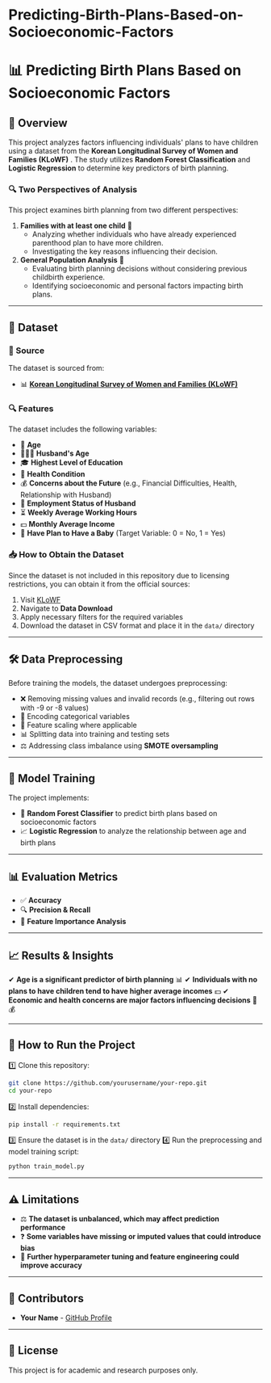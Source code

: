 # Predicting-Birth-Plans-Based-on-Socioeconomic-Factors
# 📊 Predicting Birth Plans Based on Socioeconomic Factors

## 📝 Overview
This project analyzes factors influencing individuals' plans to have children using a dataset from the **Korean Longitudinal Survey of Women and Families (KLoWF)** . The study utilizes **Random Forest Classification** and **Logistic Regression** to determine key predictors of birth planning.

### 🔍 Two Perspectives of Analysis
This project examines birth planning from two different perspectives:
1. **Families with at least one child** 📌
   - Analyzing whether individuals who have already experienced parenthood plan to have more children.
   - Investigating the key reasons influencing their decision.
2. **General Population Analysis** 📌
   - Evaluating birth planning decisions without considering previous childbirth experience.
   - Identifying socioeconomic and personal factors impacting birth plans.

---

## 📂 Dataset
### 📌 Source
The dataset is sourced from:
- 📊 **[Korean Longitudinal Survey of Women and Families (KLoWF)](https://gsis.kwdi.re.kr/gsis/en/main.html)**

### 🔍 Features
The dataset includes the following variables:
- 🏡 **Age**
- 👨‍👩‍👦 **Husband's Age**
- 🎓 **Highest Level of Education**
- 🏥 **Health Condition**
- 💰 **Concerns about the Future** (e.g., Financial Difficulties, Health, Relationship with Husband)
- 👔 **Employment Status of Husband**
- ⏳ **Weekly Average Working Hours**
- 💵 **Monthly Average Income**
- 👶 **Have Plan to Have a Baby** (Target Variable: 0 = No, 1 = Yes)

### 📥 How to Obtain the Dataset
Since the dataset is not included in this repository due to licensing restrictions, you can obtain it from the official sources:
1. Visit [KLoWF](https://gsis.kwdi.re.kr/gsis/en/main.html)
2. Navigate to **Data Download**
3. Apply necessary filters for the required variables
4. Download the dataset in CSV format and place it in the `data/` directory

---

## 🛠 Data Preprocessing
Before training the models, the dataset undergoes preprocessing:
- ❌ Removing missing values and invalid records (e.g., filtering out rows with -9 or -8 values)
- 🔄 Encoding categorical variables
- 📏 Feature scaling where applicable
- 📊 Splitting data into training and testing sets
- ⚖️ Addressing class imbalance using **SMOTE oversampling**

---

## 🤖 Model Training
The project implements:
- 🌲 **Random Forest Classifier** to predict birth plans based on socioeconomic factors
- 📈 **Logistic Regression** to analyze the relationship between age and birth plans

---

## 📊 Evaluation Metrics
- ✅ **Accuracy**
- 🔍 **Precision & Recall**
- 📌 **Feature Importance Analysis**

---

## 📈 Results & Insights
✔ **Age is a significant predictor of birth planning** 📊
✔ **Individuals with no plans to have children tend to have higher average incomes** 💵
✔ **Economic and health concerns are major factors influencing decisions** 🏥💰


---

## 🚀 How to Run the Project
1️⃣ Clone this repository:
   ```sh
   git clone https://github.com/yourusername/your-repo.git
   cd your-repo
   ```
2️⃣ Install dependencies:
   ```sh
   pip install -r requirements.txt
   ```
3️⃣ Ensure the dataset is in the `data/` directory
4️⃣ Run the preprocessing and model training script:
   ```sh
   python train_model.py
   ```

---

## ⚠️ Limitations
- ⚖ **The dataset is unbalanced, which may affect prediction performance**
- ❓ **Some variables have missing or imputed values that could introduce bias**
- 🔧 **Further hyperparameter tuning and feature engineering could improve accuracy**

---

## 👥 Contributors
- **Your Name** - [GitHub Profile](https://github.com/yourusername)

---

## 📜 License
This project is for academic and research purposes only.


